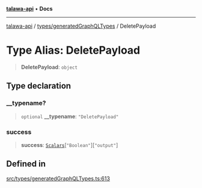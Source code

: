 [**talawa-api**](../../../README.md) • **Docs**

***

[talawa-api](../../../modules.md) / [types/generatedGraphQLTypes](../README.md) / DeletePayload

# Type Alias: DeletePayload

> **DeletePayload**: `object`

## Type declaration

### \_\_typename?

> `optional` **\_\_typename**: `"DeletePayload"`

### success

> **success**: [`Scalars`](Scalars.md)\[`"Boolean"`\]\[`"output"`\]

## Defined in

[src/types/generatedGraphQLTypes.ts:613](https://github.com/PalisadoesFoundation/talawa-api/blob/3bacbf38707ebd3e3e5f1bc5b4cc7aa3b2adc169/src/types/generatedGraphQLTypes.ts#L613)
